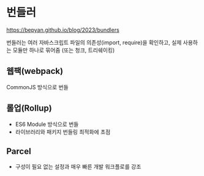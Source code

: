 # 번들러

https://bepyan.github.io/blog/2023/bundlers

번들러는 여러 자바스크립트 파일의 의존성(import, require)을 확인하고, 실제 사용하는 모듈만 하나로 묶어줌 (또는 청크, 트리쉐이킹)

## 웹팩(webpack)

CommonJS 방식으로 번들

## 롤업(Rollup)

- ES6 Module 방식으로 번들  
- 라이브러리와 패키지 번들링 최적화에 초점

## Parcel

- 구성이 필요 없는 설정과 매우 빠른 개발 워크플로를 강조